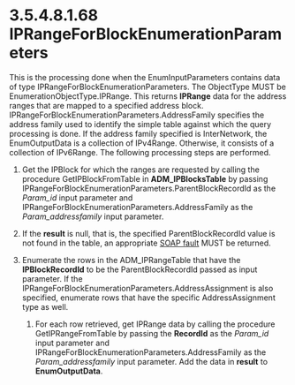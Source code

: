 <html dir="LTR" xmlns:mshelp="http://msdn.microsoft.com/mshelp" xmlns:ddue="http://ddue.schemas.microsoft.com/authoring/2003/5" xmlns:xlink="http://www.w3.org/1999/xlink" xmlns:tool="http://www.microsoft.com/tooltip">
 <body>
 <div id="header">
 <h1 class="heading">3.5.4.8.1.68 IPRangeForBlockEnumerationParameters</h1>
 </div>
 <div id="mainSection">
 <div id="mainBody">
 <div id="allHistory" class="saveHistory"></div>
 <div id="sectionSection0" class="section" name="collapseableSection">
 

<p>This is the processing done when the EnumInputParameters
contains data of type IPRangeForBlockEnumerationParameters. The ObjectType MUST
be EnumerationObjectType.IPRange. This returns <b>IPRange</b> data for the
address ranges that are mapped to a specified address block.
IPRangeForBlockEnumerationParameters.AddressFamily specifies the address family
used to identify the simple table against which the query processing is done.
If the address family specified is InterNetwork, the EnumOutputData is a
collection of IPv4Range. Otherwise, it consists of a collection of IPv6Range.
The following processing steps are performed.</p>

<ol><li><p><span> </span>Get the IPBlock
for which the ranges are requested by calling the procedure GetIPBlockFromTable
in <b>ADM_IPBlocksTable</b> by passing
IPRangeForBlockEnumerationParameters.ParentBlockRecordId as the <i>Param_id</i>
input parameter and IPRangeForBlockEnumerationParameters.AddressFamily as the <i>Param_addressfamily</i>
input parameter.</p>

</li><li><p><span> </span>If the <b>result</b>
is null, that is, the specified ParentBlockRecordId value is not found in the
table, an appropriate <a href="21b4a631-8f28-420f-822f-c5f879d5046e.md#gt_ec8728a8-1a75-426f-8767-aa1932c7c19f">SOAP
fault</a> MUST be returned.</p>

</li><li><p><span> </span>Enumerate the
rows in the ADM_IPRangeTable that have the <b>IPBlockRecordId</b> to be the
ParentBlockRecordId passed as input parameter. If the
IPRangeForBlockEnumerationParameters.AddressAssignment is also specified,
enumerate rows that have the specific AddressAssignment type as well.</p>

<ol><li><p><span> 
</span>For each row retrieved, get IPRange data by calling the procedure
GetIPRangeFromTable by passing the <b>RecordId</b> as the <i>Param_id</i> input
parameter and IPRangeForBlockEnumerationParameters.AddressFamily as the <i>Param_addressfamily</i>
input parameter. Add the data in <b>result</b> to <b>EnumOutputData</b>.</p>

</li></ol></li></ol>
 </div>
 </div>
 </div>
 </body>
</html>
